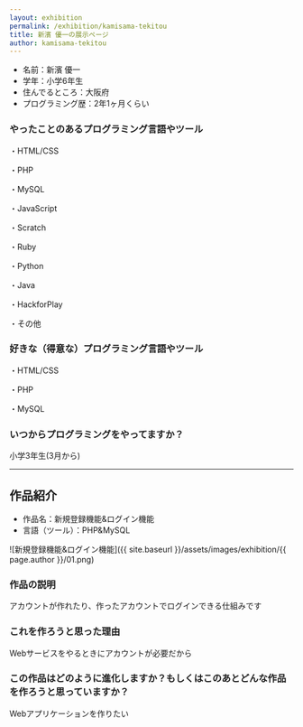 ```yaml
---
layout: exhibition
permalink: /exhibition/kamisama-tekitou
title: 新濱 優一の展示ページ
author: kamisama-tekitou
---
```

- 名前：新濱 優一
- 学年：小学6年生
- 住んでるところ：大阪府
- プログラミング歴：2年1ヶ月くらい

### やったことのあるプログラミング言語やツール

・HTML/CSS

・PHP

・MySQL

・JavaScript

・Scratch

・Ruby

・Python

・Java

・HackforPlay

・その他

### 好きな（得意な）プログラミング言語やツール

・HTML/CSS

・PHP

・MySQL

### いつからプログラミングをやってますか？

小学3年生(3月から)

---

## 作品紹介

- 作品名：新規登録機能&ログイン機能
- 言語（ツール）：PHP&MySQL

![新規登録機能&ログイン機能]({{ site.baseurl }}/assets/images/exhibition/{{ page.author }}/01.png)

### 作品の説明

アカウントが作れたり、作ったアカウントでログインできる仕組みです

### これを作ろうと思った理由

Webサービスをやるときにアカウントが必要だから

### この作品はどのように進化しますか？もしくはこのあとどんな作品を作ろうと思っていますか？

Webアプリケーションを作りたい
